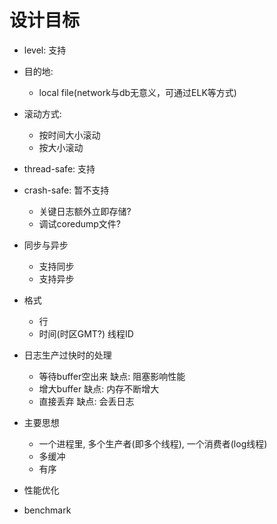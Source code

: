 # 设计目标
- level: 支持

- 目的地:
    - local file(network与db无意义，可通过ELK等方式)

- 滚动方式:
    - 按时间大小滚动
    - 按大小滚动

- thread-safe: 支持

- crash-safe: 暂不支持
    - 关键日志额外立即存储?
    - 调试coredump文件?

- 同步与异步
    - 支持同步
    - 支持异步

- 格式
    - 行
    - 时间(时区GMT?) 线程ID

- 日志生产过快时的处理
    - 等待buffer空出来  缺点: 阻塞影响性能
    - 增大buffer  缺点: 内存不断增大
    - 直接丢弃  缺点: 会丢日志

- 主要思想
    - 一个进程里, 多个生产者(即多个线程), 一个消费者(log线程)
    - 多缓冲
    - 有序

- 性能优化

- benchmark
